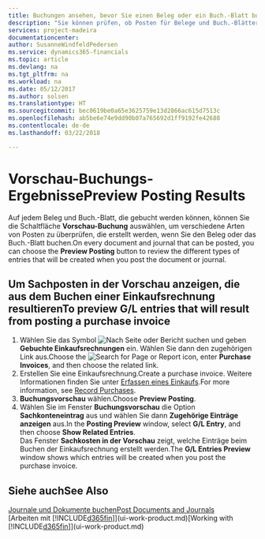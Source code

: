 ```yaml
---
title: Buchungen ansehen, bevor Sie einen Beleg oder ein Buch.-Blatt buchen | Microsoft Docs
description: "Sie können prüfen, ob Posten für Belege und Buch.-Blätter fehlerfrei sind, bevor sie auf das Sachkonto buchen."
services: project-madeira
documentationcenter: 
author: SusanneWindfeldPedersen
ms.service: dynamics365-financials
ms.topic: article
ms.devlang: na
ms.tgt_pltfrm: na
ms.workload: na
ms.date: 05/12/2017
ms.author: solsen
ms.translationtype: HT
ms.sourcegitcommit: bec0619be0a65e3625759e13d2866ac615d7513c
ms.openlocfilehash: ab5be6e74e9dd90b07a765692d1ff9192fe42688
ms.contentlocale: de-de
ms.lasthandoff: 03/22/2018

---
```

# <a name="preview-posting-results"></a><span data-ttu-id="07206-103">Vorschau-Buchungs-Ergebnisse</span><span class="sxs-lookup"><span data-stu-id="07206-103">Preview Posting Results</span></span>
<span data-ttu-id="07206-104">Auf jedem Beleg und Buch.-Blatt, die gebucht werden können, können Sie die Schaltfläche **Vorschau-Buchung** auswählen, um verschiedene Arten von Posten zu überprüfen, die erstellt werden, wenn Sie den Beleg oder das Buch.-Blatt buchen.</span><span class="sxs-lookup"><span data-stu-id="07206-104">On every document and journal that can be posted, you can choose the **Preview Posting** button to review the different types of entries that will be created when you post the document or journal.</span></span>

## <a name="to-preview-gl-entries-that-will-result-from-posting-a-purchase-invoice"></a><span data-ttu-id="07206-105">Um Sachposten in der Vorschau anzeigen, die aus dem Buchen einer Einkaufsrechnung resultieren</span><span class="sxs-lookup"><span data-stu-id="07206-105">To preview G/L entries that will result from posting a purchase invoice</span></span>
1. <span data-ttu-id="07206-106">Wählen Sie das Symbol ![Nach Seite oder Bericht suchen](media/ui-search/search_small.png "Nach Seite oder Bericht suchen") und geben **Gebuchte Einkaufsrechnungen** ein. Wählen Sie dann den zugehörigen Link aus.</span><span class="sxs-lookup"><span data-stu-id="07206-106">Choose the ![Search for Page or Report](media/ui-search/search_small.png "Search for Page or Report icon") icon, enter **Purchase Invoices**, and then choose the related link.</span></span>
2. <span data-ttu-id="07206-107">Erstellen Sie eine Einkaufsrechnung.</span><span class="sxs-lookup"><span data-stu-id="07206-107">Create a purchase invoice.</span></span> <span data-ttu-id="07206-108">Weitere Informationen finden Sie unter [Erfassen eines Einkaufs](purchasing-how-record-purchases.md).</span><span class="sxs-lookup"><span data-stu-id="07206-108">For more information, see [Record Purchases](purchasing-how-record-purchases.md).</span></span>
3. <span data-ttu-id="07206-109">**Buchungsvorschau** wählen.</span><span class="sxs-lookup"><span data-stu-id="07206-109">Choose **Preview Posting**.</span></span>
4. <span data-ttu-id="07206-110">Wählen Sie im Fenster **Buchungsvorschau** die Option **Sachkonteneintrag** aus und wählen Sie dann **Zugehörige Einträge anzeigen** aus.</span><span class="sxs-lookup"><span data-stu-id="07206-110">In the **Posting Preview** window, select **G/L Entry**, and then choose **Show Related Entries**.</span></span>  
   <span data-ttu-id="07206-111">Das Fenster **Sachkosten in der Vorschau** zeigt, welche Einträge beim Buchen der Einkaufsrechnung erstellt werden.</span><span class="sxs-lookup"><span data-stu-id="07206-111">The **G/L Entries Preview** window shows which entries will be created when you post the purchase invoice.</span></span>

## <a name="see-also"></a><span data-ttu-id="07206-112">Siehe auch</span><span class="sxs-lookup"><span data-stu-id="07206-112">See Also</span></span>
[<span data-ttu-id="07206-113">Journale und Dokumente buchen</span><span class="sxs-lookup"><span data-stu-id="07206-113">Post Documents and Journals</span></span>](ui-post-documents-journals.md)  
<span data-ttu-id="07206-114">[Arbeiten mit [!INCLUDE[d365fin](includes/d365fin_md.md)]](ui-work-product.md)</span><span class="sxs-lookup"><span data-stu-id="07206-114">[Working with [!INCLUDE[d365fin](includes/d365fin_md.md)]](ui-work-product.md)</span></span>


